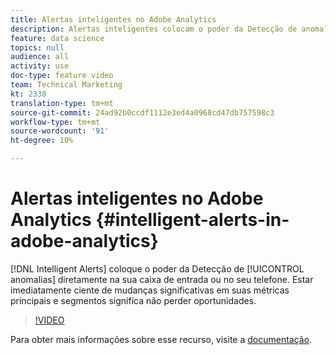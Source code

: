 ```yaml
---
title: Alertas inteligentes no Adobe Analytics
description: Alertas inteligentes colocam o poder da Detecção de anomalias diretamente na sua caixa de entrada ou no seu telefone. Estar imediatamente ciente de mudanças significativas em suas métricas principais e segmentos significa não perder oportunidades.
feature: data science
topics: null
audience: all
activity: use
doc-type: feature video
team: Technical Marketing
kt: 2338
translation-type: tm+mt
source-git-commit: 24ad92b0ccdf1112e3ed4a0968cd47db757598c3
workflow-type: tm+mt
source-wordcount: '91'
ht-degree: 10%

---
```



# Alertas inteligentes no Adobe Analytics {#intelligent-alerts-in-adobe-analytics}

[!DNL Intelligent Alerts] coloque o poder da Detecção de [!UICONTROL anomalias] diretamente na sua caixa de entrada ou no seu telefone. Estar imediatamente ciente de mudanças significativas em suas métricas principais e segmentos significa não perder oportunidades.

>[!VIDEO](https://video.tv.adobe.com/v/25446/?quality=12)

Para obter mais informações sobre esse recurso, visite a [documentação](https://marketing.adobe.com/resources/help/pt_BR/analytics/analysis-workspace/intellligent_alerts.html).
